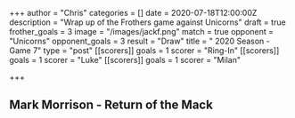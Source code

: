 +++
author = "Chris"
categories = []
date = 2020-07-18T12:00:00Z
description = "Wrap up of the Frothers game against Unicorns"
draft = true
frother_goals = 3
image = "/images/jackf.png"
match = true
opponent = "Unicorns"
opponent_goals = 3
result = "Draw"
title = " 2020 Season - Game 7"
type = "post"
[[scorers]]
goals = 1
scorer = "Ring-In"
[[scorers]]
goals = 1
scorer = "Luke"
[[scorers]]
goals = 1
scorer = "Milan"

+++
## Mark Morrison - Return of the Mack